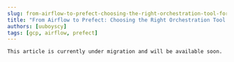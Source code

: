 ```yaml
---
slug: from-airflow-to-prefect-choosing-the-right-orchestration-tool-for-your-workflow
title: "From Airflow to Prefect: Choosing the Right Orchestration Tool for Your Workflow"
authors: [uuboyscy]
tags: [gcp, airflow, prefect]
---
```


```note
This article is currently under migration and will be available soon.
```
